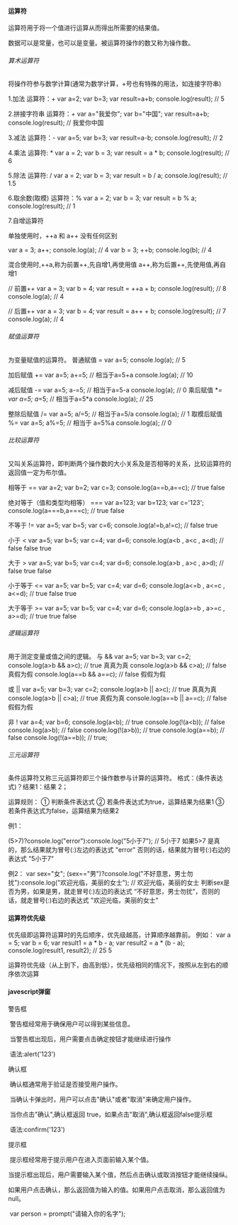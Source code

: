 #### 运算符

运算符用于将一个值进行运算从而得出所需要的结果值。

数据可以是常量，也可以是变量。被运算符操作的数又称为操作数。

###### 算术运算符

将操作符参与数学计算(通常为数学计算，+号也有特殊的用法，如连接字符串)

1.加法 
运算符：+
var a=2;
var b=3;
var result=a+b;
console.log(result); // 5

2.拼接字符串 
运算符：+
var a="我爱你";
var b="中国";
var result=a+b;
console.log(result); // 我爱你中国

3.减法
运算符：-
var a=5;
var b=3;
var result=a-b;
console.log(result);   // 2

4.乘法
运算符: *
var a = 2;
var b = 3;
var result = a * b;
console.log(result);   // 6

5.除法
运算符: / 
var a = 2;
var b = 3;
var result = b / a;
console.log(result);   // 1.5

6.取余数(取模)
运算符：%
var a = 2;
var b = 3;
var result = b % a;
console.log(result);   // 1

7.自增运算符

单独使用时，++a 和 a++ 没有任何区别

var a = 3;
a++; 
console.log(a);   // 4
var b = 3;
++b;
console.log(b);   // 4

混合使用时,++a,称为前置++,先自增1,再使用值
                       a++,称为后置++,先使用值,再自增1

// 前置++
var a = 3;
var b = 4;
var result = ++a + b;
console.log(result);   // 8
console.log(a);  // 4

// 后置++
var a = 3;
var b = 4;
var result = a++ + b;
console.log(result);   // 7
console.log(a);   // 4

###### 赋值运算符

为变量赋值的运算符。
普通赋值  =
var a=5;
console.log(a);   // 5

加后赋值  +=
var a=5;
a+=5;   // 相当于a=5+a
console.log(a);   // 10

减后赋值   -=
var a=5;
a-=5;   // 相当于a=5-a
console.log(a);   // 0
乘后赋值  **=
var a=5;
a*=5;   // 相当于a=5*a
console.log(a);   // 25

整除后赋值  /=
var a=5;
a/=5;    // 相当于a=5/a
console.log(a);   // 1
取模后赋值  %=
var a=5;
a%=5;    // 相当于 a=5%a
console.log(a);   // 0

###### 比较运算符

又叫关系运算符，即判断两个操作数的大小关系及是否相等的关系，比较运算符的返回值一定为布尔值。

相等于 ==
var a=2;
var b=2;
var c=3;
console.log(a==b,a==c);    // true  false

绝对等于（值和类型均相等） ===
var a=123;
var b=123;
var c='123';
console.log(a===b,a===c);   // true  false

不等于 !=
var a=5;
var b=5;
var c=6;
console.log(a!=b,a!=c);   // false  true

小于 <
var a=5;
var b=5;
var c=4;
var d=6;
console.log(a<b , a<c , a<d);   // false  false  true

大于 >
var a=5;
var b=5;
var c=4;
var d=6;
console.log(a>b , a>c , a>d);   // false  true  false

小于等于 <=
var a=5;
var b=5;
var c=4;
var d=6;
console.log(a<=b , a<=c , a<=d);   // true  false  true

大于等于 >=
var a=5;
var b=5;
var c=4;
var d=6;
console.log(a>=b , a>=c , a>=d);   // true  true  false

###### 逻辑运算符

用于测定变量或值之间的逻辑。
与  &&
var a=5;
var b=3;
var c=2;
console.log(a>b && a>c);         // true  真真为真
console.log(a>b && c>a);         // false 真假为假 
console.log(a==b && a==c);    // false  假假为假

或  ||
var a=5;
var b=3;
var c=2;
console.log(a>b || a>c);   // true        真真为真 
console.log(a>b || c>a);   // true        真假为真
console.log(a==b || a==c);   // false   假假为假

非  !
var a=4;
var b=6;
console.log(a<b);          //  true
console.log(!(a<b));      //  false
console.log(a>b);          //  false
console.log(!(a>b));      //  true
console.log(a==b);        //  false
console.log(!(a==b));    //  true;

###### 三元运算符

条件运算符又称三元运算符即三个操作数参与计算的运算符。
格式：(条件表达式)？结果1：结果 2；

运算规则：
① 判断条件表达式
② 若条件表达式为true，运算结果为结果1
③ 若条件表达式为false，运算结果为结果2

例1：

(5>7)?console.log("error"):console.log("5小于7");   // 5小于7
如果5>7 是真的，那么结果就为冒号(:)左边的表达式 "error"
否则的话，结果就为冒号(:)右边的表达式 "5小于7"

例2：
var sex="女";
(sex=="男")?console.log("不好意思，男士勿扰"):console.log("欢迎光临，美丽的女士");    // 欢迎光临，美丽的女士
判断sex是否为男，如果是男，就走冒号(:)左边的表达式 “不好意思，男士勿扰”，否则的话，就走冒号(:)右边的表达式 "欢迎光临，美丽的女士"

#### 运算符优先级

优先级即运算符运算时的先后顺序，优先级越高，计算顺序越靠前。
例如：
var a = 5;
var b = 6;
var result1 = a * b - a;
var result2 = a * (b - a);
console.log(result1, result2); // 25   5

运算符优先级（从上到下，由高到低），优先级相同的情况下，按照从左到右的顺序依次运算

#### javescript弹窗

警告框

​	警告框经常用于确保用户可以得到某些信息。

​	当警告框出现后，用户需要点击确定按钮才能继续进行操作

​		语法:alert('123')

确认框

​	确认框通常用于验证是否接受用户操作。

​	当确认卡弹出时，用户可以点击"确认"或者"取消"来确定用户操作。

​	当你点击"确认",确认框返回 true，如果点击"取消",确认框返回false提示框

​		语法:confirm('123')

提示框

​	提示框经常用于提示用户在进入页面前输入某个值。

​	当提示框出现后，用户需要输入某个值，然后点击确认或取消按钮才能继续操纵。

​	如果用户点击确认，那么返回值为输入的值。如果用户点击取消，那么返回值为 null。

​		var person = prompt("请输入你的名字");





















